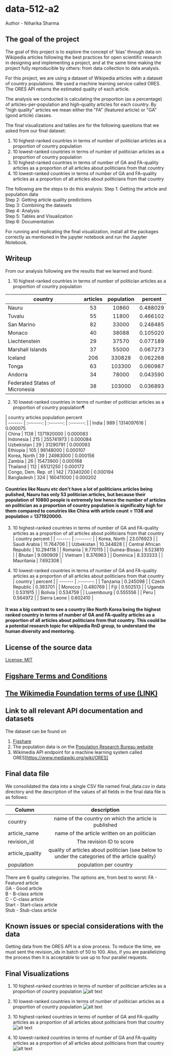 # data-512-a2
Author - Niharika Sharma

## The goal of the project
The goal of this project is to explore the concept of 'bias' through data on Wikipedia articles following the best practices for open scientific research in designing and implementing a project, and at the same time making the project fully reproducible by others: from data collection to data analysis.

For this project, we are using a dataset of Wikipedia articles with a dataset of country populations. We used a machine learning service called ORES. The ORES API returns the estimated quality of each article.

The analysis we conducted is calculating the proportion (as a percentage) of articles-per-population and high-quality articles for each country. By "high quality" articles we mean either the "FA" (featured article) or "GA" (good article) classes.

The final visualizations and tables are for the following questions that we asked from our final dataset:
1. 10 highest-ranked countries in terms of number of politician articles as a proportion of country population
2. 10 lowest-ranked countries in terms of number of politician articles as a proportion of country population
3. 10 highest-ranked countries in terms of number of GA and FA-quality articles as a proportion of all articles about politicians from that country
4. 10 lowest-ranked countries in terms of number of GA and FA-quality articles as a proportion of all articles about politicians from that country

The following are the steps to do this analysis:
Step 1: Getting the article and population data  
Step 2: Getting article quality predictions   
Step 3: Combining the datasets   
Step 4: Analysis    
Step 5: Tables and Visualization   
Step 6: Documentation    

For running and replicating the final visualization, install all the packages correctly as mentioned in the jupyter notebook and run the Jupyter Notebook. 

## Writeup

From our analysis following are the results that we learned and found:

1. 10 highest-ranked countries in terms of number of politician articles as a proportion of country population

| country | articles   | population  |   percent   | 
| ------- | :-------: | :-------: | :-------:  |
| Nauru | 53       |  10860 | 0.488029   | 
| Tuvalu | 55    |     11800 | 0.466102   | 
| San Marino | 82      |   33000 | 0.248485  |  
| Monaco | 40    |     38088 | 0.105020   | 
| Liechtenstein | 29    |     37570 | 0.077189 |   
| Marshall Islands | 37      |   55000 | 0.067273  |  
| Iceland | 206  | 330828 | 0.062268   | 
| Tonga | 63 |  103300 | 0.060987   | 
| Andorra  | 34 | 78000 | 0.043590   | 
| Federated States of Micronesia | 38 | 103000 | 0.036893   | 

2. 10 lowest-ranked countries in terms of number of politician articles as a proportion of country population¶

| country     articles  population   percent  
| ------- | :-------: | :-------: | :-------:  |
| India     |    989 | 1314097616 | 0.000075  
|     China      |   1138 | 1371920000 | 0.000083  
|         Indonesia      |    215 |  255741973 | 0.000084  
|         Uzbekistan   |        29  |  31290791 | 0.000093  
|         Ethiopia    |      105  |  98148000 | 0.000107  
|    Korea, North     |      39  |  24983000 | 0.000156  
|     Zambia     |      26  |  15473900 | 0.000168  
|       Thailand     |     112  |  65121250 | 0.000172  
|  Congo, Dem. Rep. of     |     142  |  73340200 | 0.000194  
|   Bangladesh     |     324  | 160411000 | 0.000202  

#### Countries like Nauru etc don't have a lot of politicians articles being pulished, Nauru has only 53 politician articles, but because their population of 10860 people is extremely low hence the number of articles on politician as a proportion of country population is significalty high for them compared to conutries like China with article count = 1138 and population = 1371920000. 

3. 10 highest-ranked countries in terms of number of GA and FA-quality articles as a proportion of all articles about politicians from that country
| country    percent |
| ------- | :-------: |
| Korea, North  | 23.076923 |
| Saudi Arabia |  11.764706 |
|   Uzbekistan  | 10.344828 |
| Central African Republic |  10.294118 |
|      Romania  |  9.770115 |
|  Guinea-Bissau  |  9.523810 |
|         Bhutan  |  9.090909 |
|           Vietnam  |  8.376963 |
|      Dominica  |  8.333333 |
|          Mauritania  |  7.692308 |

4. 10 lowest-ranked countries in terms of number of GA and FA-quality articles as a proportion of all articles about politicians from that country
|   country |   percent |
| ------- | :-------: |
| Tanzania  | 0.245098 |
| Czech Republic |  0.393701 |
|   Morocco |  0.480769 |
|      Fiji  | 0.502513 |
|      Uganda |  0.531915 |
|     Bolivia  | 0.534759 |
|  Luxembourg |  0.555556 |
|      Peru |  0.564972 |
|  Sierra Leone |  0.602410 |

#### It was a big contrast to see a country like North Korea being the highest ranked country in terms of number of GA and FA-quality articles as a proportion of all articles about politicians from that country. This could be a potential research topic for wikipedia RnD group, to understand the human diversity and mentoring. 


## License of the source data
[License: MIT](https://opensource.org/licenses/MIT)

## [Figshare Terms and Conditions](https://figshare.com/terms)

## [The Wikimedia Foundation terms of use (LINK)](https://wikimediafoundation.org/wiki/Terms_of_Use/en)


## Link to all relevant API documentation and datasets
The dataset can be found on
1. [Figshare](https://figshare.com/articles/Untitled_Item/5513449])
2. The population data is on the [Population Research Bureau website](http://www.prb.org/DataFinder/Topic/Rankings.aspx?ind=14)
3. Wikimedia API endpoint for a machine learning system called ORES[https://www.mediawiki.org/wiki/ORES]

## Final data file

We consolidated the data into a single CSV file named final_data.csv in data directory and the description of the values of all fields in the final data file is as follows:  


| Column         | description |  
| -------------- | :---------: |  
|country         | name of the country on which the article is published |
|article_name    | name of the article written on an politician |
|revision_id     | The revision ID to score |
|article_quality | quality of articles about politician (see below to under the categories of the article quality) |
|population      | population per country |


There are 6 quality categories. The options are, from best to worst:
FA - Featured article  
GA - Good article  
B - B-class article  
C - C-class article  
Start - Start-class article  
Stub - Stub-class article

## Known issues or special considerations with the data 
Getting data from the ORES API is a slow process. To reduce the time, we must sent the revision_ids in batch of 50 to 100. Also, if you are parallelizing the process then it is acceptable to use up to four parallel requests.

## Final Visualizations 
1. 10 highest-ranked countries in terms of number of politician articles as a proportion of country population
![alt text](https://github.com/niharikasharma/data-512-a2/blob/master/highest_ranked_countries_number_of_politians_per_article.png)

2. 10 lowest-ranked countries in terms of number of politician articles as a proportion of country population
![alt text](https://github.com/niharikasharma/data-512-a2/blob/master/lowest_ranked_countries_number_of_politians_per_article.png)

3. 10 highest-ranked countries in terms of number of GA and FA-quality articles as a proportion of all articles about politicians from that country
![alt text](https://github.com/niharikasharma/data-512-a2/blob/master/highest_ranked_countries_aritcle_qualitywise.png)

4. 10 lowest-ranked countries in terms of number of GA and FA-quality articles as a proportion of all articles about politicians from that country
![alt text](https://github.com/niharikasharma/data-512-a2/blob/master/lowestest_ranked_countries_aritcle_qualitywise.png)

